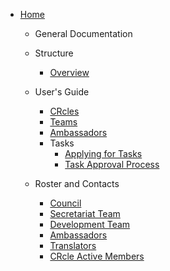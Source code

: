 
- [Home](/)

    - General Documentation

    - Structure

        - [Overview](/main/)

    - User's Guide

        - [CRcles](/main/CRcles.md)
        - [Teams](/main/cr-teams.md)
        - [Ambassadors](/main/ambassadors.md)
        - Tasks
            - [Applying for Tasks](/main/user-guide/tasks/task-apply.md)
            - [Task Approval Process](/main/user-guide/tasks/task-approval.md)

    - Roster and Contacts
        - [Council](/main/roster/council.md)
        - [Secretariat Team](/main/roster/secretariat-team.md)
        - [Development Team](/main/roster/product-team.md)
        - [Ambassadors](/main/roster/ambassadors.md)
        - [Translators](/main/roster/translators.md)
        - [CRcle Active Members](/main/roster/crcles.md)




